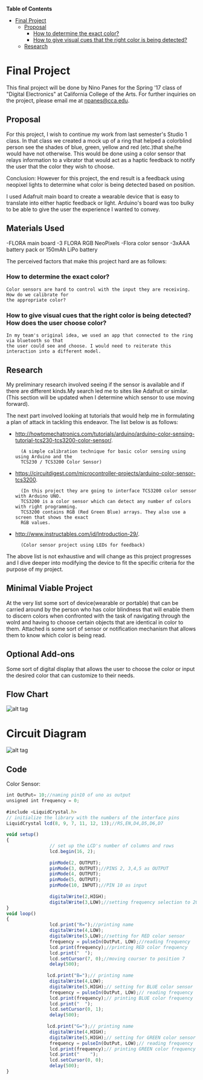 **Table of Contents**  

- [Final Project](#)
	- [Proposal](#)
		- [How to determine the exact color?](#)
		- [How to give visual cues that the right color is being detected?](#)
	- [Research](#)

# Final Project 
This final project will be done by Nino Panes for the Spring '17 class of "Digital Electronics" at California College of the Arts.
For further inquiries on the project, please email me at npanes@cca.edu.

## Proposal
For this project, I wish to continue my work from last semester's Studio 1 class. In that class we created a mock up of a ring that helped a colorblind person see the shades of blue, green, yellow and red (etc.)that she/he would have not otherwise. This would be done using a color sensor that relays information to a vibrator that would act as a haptic feedback to notify the user that the color they wish to choose. 

Conclusion: However for this project, the end result is a feedback using neopixel lights to determine what color is being detected based on position.

I used Adafruit main board to create a wearable device that is easy to translate into either haptic feedback or light. Arduino's board was
too bulky to be able to give the user the experience I wanted to convey.


## Materials Used
-FLORA main board 
-3 FLORA RGB NeoPixels 
-Flora color sensor 
-3xAAA battery pack or 150mAh LiPo battery


The perceived factors that make this project hard are as follows: 
### How to determine the exact color?
	Color sensors are hard to control with the input they are receiving. How do we calibrate for 
	the appropriate color?
### How to give visual cues that the right color is being detected? How does the user choose color?
	In my team's original idea, we used an app that connected to the ring via bluetooth so that 
	the user could see and choose. I would need to reiterate this interaction into a different model.

## Research

My preliminary research involved seeing if the sensor is available and if there are different kinds.My search led me to sites like 
Adafruit or similar. (This section will be updated when I determine which sensor to use moving forward).

The next part involved looking at tutorials that would help me in formulating a plan of attack in tackling this endeavor. The list below is as follows:

* http://howtomechatronics.com/tutorials/arduino/arduino-color-sensing-tutorial-tcs230-tcs3200-color-sensor/.
		
		(A simple calibration technique for basic color sensing using using Arduino and the 
		TCS230 / TCS3200 Color Sensor)
		
* https://circuitdigest.com/microcontroller-projects/arduino-color-sensor-tcs3200.
	
		(In this project they are going to interface TCS3200 color sensor with Arduino UNO. 
		TCS3200 is a color sensor which can detect any number of colors with right programming. 
		TCS3200 contains RGB (Red Green Blue) arrays. They also use a screen that shows the exact 
		RGB values.
		
* http://www.instructables.com/id/Introduction-29/.
	
		(Color sensor project using LEDs for feedback)

The above list is not exhaustive and will change as this project progresses and I dive deeper into modifying the device to fit the specific criteria for the purpose of my project.


## Minimal Viable Project
At the very list some sort of device(wearable or portable) that can be carried around by the person who has color blindness that will enable them to discern colors when confronted with the task of navigating through the wolrd and having to choose certain objects that are identical in color to them. Attached is some sort of sensor or notification mechanism that allows them to know which color is being read.

## Optional Add-ons
Some sort of digital display that allows the user to choose the color or input the desired color that can customize to their needs.

## Flow Chart
![alt tag](http://i63.tinypic.com/6ozlfn.png)

# Circuit Diagram
![alt tag](http://imgur.com/a/vZGqT)

## Code
Color Sensor:
```javascript
int OutPut= 10;//naming pin10 of uno as output
unsigned int frequency = 0;
 
#include <LiquidCrystal.h>
// initialize the library with the numbers of the interface pins
LiquidCrystal lcd(8, 9, 7, 11, 12, 13);//RS,EN,D4,D5,D6,D7
 
void setup()
{
                // set up the LCD's number of columns and rows
                lcd.begin(16, 2);
 
                pinMode(2, OUTPUT);
                pinMode(3, OUTPUT);//PINS 2, 3,4,5 as OUTPUT
                pinMode(4, OUTPUT);
                pinMode(5, OUTPUT);
                pinMode(10, INPUT);//PIN 10 as input
 
                digitalWrite(2,HIGH);
                digitalWrite(3,LOW);//setting frequency selection to 20%
}
void loop()
{
                lcd.print("R=");//printing name
                digitalWrite(4,LOW);
                digitalWrite(5,LOW);//setting for RED color sensor
                frequency = pulseIn(OutPut, LOW);//reading frequency
                lcd.print(frequency);//printing RED color frequency
                lcd.print("  ");
                lcd.setCursor(7, 0);//moving courser to position 7
                delay(500);
               
               lcd.print("B=");// printing name
                digitalWrite(4,LOW);
                digitalWrite(5,HIGH);// setting for BLUE color sensor
                frequency = pulseIn(OutPut, LOW);// reading frequency
                lcd.print(frequency);// printing BLUE color frequency
                lcd.print("  ");
                lcd.setCursor(0, 1);
                delay(500);
               
               lcd.print("G=");// printing name
                digitalWrite(4,HIGH);
                digitalWrite(5,HIGH);// setting for GREEN color sensor
                frequency = pulseIn(OutPut, LOW);// reading frequency
                lcd.print(frequency);// printing GREEN color frequency
                lcd.print("    ");
                lcd.setCursor(0, 0);
                delay(500);        
}            
```



